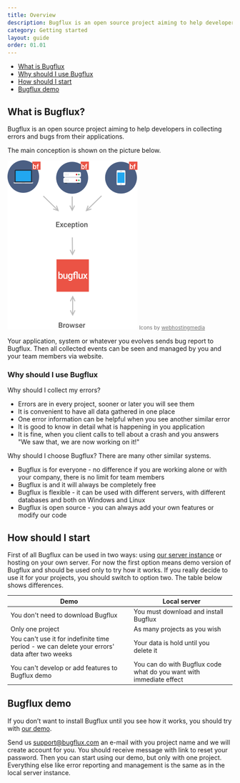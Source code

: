 ```yaml
---
title: Overview
description: Bugflux is an open source project aiming to help developers in collecting errors and bugs from their applications.
category: Getting started
layout: guide
order: 01.01
---
```

* [What is Bugflux](#What-is-Bugflux)
 * [Why should I use Bugflux](#Why-should-I-use-Bugflux)
* [How should I start](#How-should-I-start)
* [Bugflux demo](#Bugflux-demo)

## What is Bugflux?

Bugflux is an open source project aiming to help developers in collecting errors and bugs from their applications.

The main conception is shown on the picture below.

![Bugflux Workflow](overview-workflow.png)
<small style="opacity: 0.6;">Icons by [webhostingmedia](http://webhostingmedia.net)</small>

Your application, system or whatever you evolves sends bug report to Bugflux. Then all collected events can be seen and managed by you and your team members via website.


### Why should I use Bugflux

Why should I collect my errors?

- Errors are in every project, sooner or later you will see them
- It is convenient to have all data gathered in one place
- One error information can be helpful when you see another similar error
- It is good to know in detail what is happening in you application
- It is fine, when you client calls to tell about a crash and you answers "We saw that, we are now working on it!"

Why should I choose Bugflux? There are many other similar systems.

- Bugflux is for everyone - no difference if you are working alone or with your company, there is no limit for team members
- Bugflux is and it will always be completely free
- Bugflux is flexible - it can be used with different servers, with different databases and both on Windows and Linux
- Bugflux is open source - you can always add your own features or modify our code


## How should I start

First of all Bugflux can be used in two ways: using [our server instance](http://app.bugflux.com/login) or hosting on your own server. For now the first option means demo version of Bugflux and should be used only to try how it works. If you really decide to use it for your projects, you should switch to option two. The table below shows differences.

Demo | Local server
--- | ---
You don't need to download Bugflux | You must download and install Bugflux
Only one project | As many projects as you wish
You can't use it for indefinite time period - we can delete your errors' data after two weeks | Your data is hold until you delete it
You can't develop or add features to Bugflux demo | You can do with Bugflux code what do you want with immediate effect

## Bugflux demo

If you don’t want to install Bugflux until you see how it works, you should try with [our demo](http://app.bugflux.com).

Send us [support@bugflux.com](mailo:support@bugflux.com) an e-mail with you project name and we will create account for you. You should receive message with link to reset your password. Then you can start using our demo, but only with one project. Everything else like error reporting and management is the same as in the local server instance.